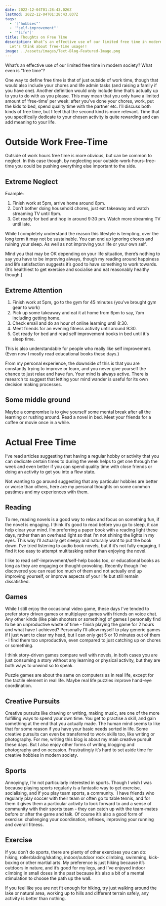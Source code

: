 ```yaml
---
date: 2022-12-04T01:28:43.026Z
lastmod: 2022-12-04T01:28:43.037Z
tags:
  - '["hobbies"'
  - '"self-improvement"'
  - '"life"]'
title: Thoughts on Free Time
description: What’s an effective use of our limited free time in modern society?
  Let's think about free-time usage!!
image: ../assets/images/Text-Blog-Featured-Image.png
---
```

What’s an effective use of our limited free time in modern society? What even is “free time”?

One way to define free time is that of just outside of work time, though that would also include your chores and life admin tasks (and raising a family if you have one). Another definition would only include time that’s actually up to you to do with as you please. This may mean that you only have a limited amount of ‘free-time’ per week: after you’ve done your chores, work, put the kids to bed, spend quality time with the partner etc. I’ll discuss both kinds of free time, but I feel that the second kind is more relevant. Time that you specifically dedicate to your chosen activity is quite rewarding and can add meaning to your life.

# Outside Work Free-Time

Outside of work hours free time is more obvious, but can be common to neglect. In this case though, by neglecting your outside-work-hours-free-time you could be pushing everything else important to the side. 

## Extreme Neglect

Example:

1. Finish work at 5pm, arrive home around 6pm.
2. Don’t bother doing household chores, just eat takeaway and watch streaming TV until 9pm.
3. Get ready for bed and hop in around 9:30 pm. Watch more streaming TV until late.

While I completely understand the reason this lifestyle is tempting, over the long term it may not be sustainable. You can end up ignoring chores and ruining your sleep. As well as not improving your life or your own self. 

Mind you that may be OK depending on your life situation, there’s nothing to say you have to be improving always, though my reading around happiness and life satisfaction suggests it’s good to have something to work towards. (It’s healthiest to get exercise and socialise and eat reasonably healthy though.)

## Extreme Attention

1. Finish work at 5pm, go to the gym for 45 minutes (you’ve brought gym gear to work)
2. Pick up some takeaway and eat it at home from 6pm to say, 7pm including getting home.
3. Check email and do an hour of online learning until 8:30. 
4. Meet friends for an evening fitness activity until around 9:30. 
5. Get ready for bed and read self improvement books in bed until it's sleep time.

This is also understandable for people who really like self improvement. (Even now I mostly read educational books these days.)

From my personal experience, the downside of this is that you are constantly trying to improve or learn, and you never give yourself the chance to just relax and have fun. Your mind is always active. There is research to suggest that letting your mind wander is useful for its own decision making processes. 

## Some middle ground

Maybe a compromise is to give yourself some mental break after all the learning or rushing around. Read a novel in bed. Meet your friends for a coffee or movie once in a while. 

# Actual Free Time

I’ve read articles suggesting that having a regular hobby or activity that you can dedicate certain times to during the week helps to get one through the week and even better if you can spend quality time with close friends or doing an activity to get you into a flow state.

Not wanting to go around suggesting that any particular hobbies are better or worse than others, here are my personal thoughts on some common pastimes and my experiences with them. 

## Reading

To me, reading novels is a good way to relax and focus on something fun, if the novel is engaging. I think it’s good to read before you go to sleep, it can help clear your mind. I’m preferring a paper book with a reading light these days, rather than an overhead light so that I’m not shining the lights in my eyes. This way I’ll actually get sleepy and naturally want to put the book down. I’ve tried listening to audio book novels, but if it’s not fully engaging, I find it too easy to attempt multitasking rather than enjoying the novel.

I like to read self-improvement/self-help books too, or educational books as long as they are engaging or thought-provoking. Recently though I’ve discovered you can read too much of them and not actually end up improving yourself, or improve aspects of your life but still remain dissatisfied. 

## Games

While I still enjoy the occasional video game, these days I’ve tended to prefer story driven games or multiplayer games with friends on voice chat. Any other kinds (like plain shooters or something) of games I personally find to be an unproductive waste of time - finish playing the game for 2 hours and what have I achieved? Personally I’ll allow myself to play generic games if I just want to clear my head, but I can only get 5 or 10 minutes out of them - I find them too unproductive, even compared to just catching up on chores or something.

I think story-driven games compare well with novels, in both cases you are just consuming a story without any learning or physical activity, but they are both ways to unwind so to speak. 

Puzzle games are about the same on computers as in real life, except for the tactile element in real life. Maybe real life puzzles improve hand-eye coordination.

## Creative Pursuits

Creative pursuits like drawing or writing, making music, are one of the more fulfilling ways to spend your own time. You get to practise a skill, and gain something at the end that you actually made. The human mind seems to like that for some reason if you have your basic needs sorted in life. Some creative pursuits can even be transferred to work skills too, like writing or photography. For me, writing this blog is about my main creative pursuit these days. But I also enjoy other forms of writing,blogging and photography and on occasion. Frustratingly it’s hard to set aside time for creative hobbies in modern society.

## Sports

Annoyingly, I’m not particularly interested in sports. Though I wish I was because playing sports regularly is a fantastic way to get exercise, socialising, and if you play team sports, a community.  I have friends who regularly play soccer with their team or often go to table tennis, and for them it gives them a particular activity to look forward to and a sense of community with their sports team - they can catch up with the team-mates before or after the game and talk. Of course it’s also a good form of exercise: challenging your coordination, reflexes, improving your running and overall fitness.

## Exercise

If you don’t do sports, there are plenty of other exercises you can do: hiking, rollerblading/skating, indoor/outdoor rock climbing, swimming, kick-boxing or other martial arts. My preference is just hiking because it’s outdoors in nature, and it’s good for my legs, and I’ve enjoyed indoor climbing in small doses in the past because it’s also a bit of a mental stimulation to choose the path up the wall.

If you feel like you are not fit enough for hiking, try just walking around the lake or natural area, working up to hills and different terrain safely, any activity is better than nothing.
